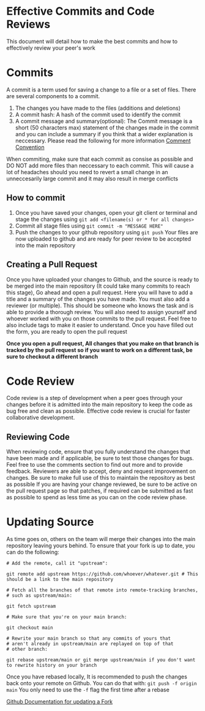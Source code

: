 # Effective Commits and Code Reviews
This document will detail how to make the best commits and how to effectively review your peer's work

# Commits
A commit is a term used for saving a change to a file or a set of files. There are several components to a commit.
1. The changes you have made to the files (additions and deletions)
2. A commit hash: A hash of the commit used to identify the commit
3. A commit message and summary(optional): The Commit message is a short (50 characters max) statement of the changes made in the commit and you can include a summary if you think that a wider explanation is neccessary. Please read the following for more information [Comment Convention](https://github.com/ktaranov/naming-convention/blob/master/Git%20Comment%20Convention.md) 

When commiting, make sure that each commit as consise as possible and DO NOT add more files than neccessary to each commit. This will cause a lot of headaches should you need to revert a small change in an unneccesarily large commit and it may also result in merge conflicts

## How to commit

1. Once you have saved your changes, open your git client or terminal and stage the changes using ``` git add <filename(s) or * for all changes> ```
2. Commit all stage files using ``` git commit -m "MESSAGE HERE" ```
3. Push the changes to your github repository using ``` git push ```
Your files are now uploaded to github and are ready for peer review to be accepted into the main repository

## Creating a Pull Request
Once you have uploaded your changes to Github, and the source is ready to be merged into the main repository (It could take many commits to reach this stage), Go ahead and open a pull request. Here you will have to add a title and a summary of the changes you have made. You must also add a reviewer (or multiple). This should be someone who knows the task and is able to provide a thorough review. You will also need to assign yourself and whoever worked with you on those commits to the pull request. Feel free to also include tags to make it easier to understand. Once you have filled out the form, you are ready to open the pull request

**Once you open a pull request, All changes that you make on that branch is tracked by the pull request so if you want to work on a different task, be sure to checkout a different branch**

# Code Review
Code review is a step of development when a peer goes through your changes before it is admitted into the main repository to keep the code as bug free and clean as possible. Effective code review is crucial for faster collaborative development.

## Reviewing Code
When reviewing code, ensure that you fully understand the changes that have been made and if applicable, be sure to test those changes for bugs. Feel free to use the comments section to find out more and to provide feedback. Reviewers are able to accept, deny and request improvement on changes. Be sure to make full use of this to maintain the repository as best as possible
If you are having your change reviewed, be sure to be active on the pull request page so that patches, if required can be submitted as fast as possible to spend as less time as you can on the code review phase.

# Updating Source
As time goes on, others on the team will merge their changes into the main repository leaving yours behind. To ensure that your fork is up to date, you can do the following:
```
# Add the remote, call it "upstream":

git remote add upstream https://github.com/whoever/whatever.git # This should be a link to the main repository

# Fetch all the branches of that remote into remote-tracking branches,
# such as upstream/main:

git fetch upstream

# Make sure that you're on your main branch:

git checkout main

# Rewrite your main branch so that any commits of yours that
# aren't already in upstream/main are replayed on top of that
# other branch:

git rebase upstream/main or git merge upstream/main if you don't want to rewrite history on your branch
```
Once  you have rebased locally, It is recommended to push the changes back onto your remote on Github. You can do that with:
``` git push -f origin main ```
You only need to use the `-f` flag the first time after a rebase

[Github Documentation for updating a Fork](https://docs.github.com/en/free-pro-team@latest/github/collaborating-with-issues-and-pull-requests/syncing-a-fork)

